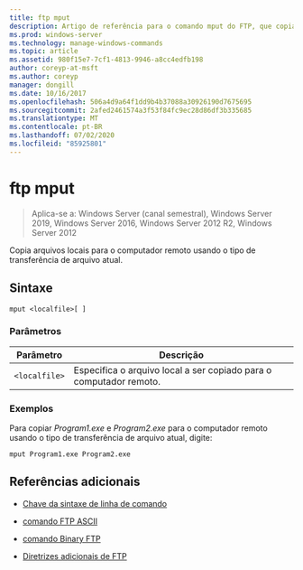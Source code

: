 ```yaml
---
title: ftp mput
description: Artigo de referência para o comando mput do FTP, que copia arquivos locais para o computador remoto usando o tipo de transferência de arquivo atual.
ms.prod: windows-server
ms.technology: manage-windows-commands
ms.topic: article
ms.assetid: 980f15e7-7cf1-4813-9946-a8cc4edfb198
author: coreyp-at-msft
ms.author: coreyp
manager: dongill
ms.date: 10/16/2017
ms.openlocfilehash: 506a4d9a64f1dd9b4b37088a30926190d7675695
ms.sourcegitcommit: 2afed2461574a3f53f84fc9ec28d86df3b335685
ms.translationtype: MT
ms.contentlocale: pt-BR
ms.lasthandoff: 07/02/2020
ms.locfileid: "85925801"
---
```

# <a name="ftp-mput"></a>ftp mput

> Aplica-se a: Windows Server (canal semestral), Windows Server 2019, Windows Server 2016, Windows Server 2012 R2, Windows Server 2012

Copia arquivos locais para o computador remoto usando o tipo de transferência de arquivo atual.

## <a name="syntax"></a>Sintaxe

```
mput <localfile>[ ]
```

### <a name="parameters"></a>Parâmetros

| Parâmetro | Descrição |
| --------- | ----------- |
| `<localfile>` | Especifica o arquivo local a ser copiado para o computador remoto. |

### <a name="examples"></a>Exemplos

Para copiar *Program1.exe* e *Program2.exe* para o computador remoto usando o tipo de transferência de arquivo atual, digite:

```
mput Program1.exe Program2.exe
```

## <a name="additional-references"></a>Referências adicionais

- [Chave da sintaxe de linha de comando](command-line-syntax-key.md)

- [comando FTP ASCII](ftp-ascii.md)

- [comando Binary FTP](ftp-binary.md)

- [Diretrizes adicionais de FTP](https://docs.microsoft.com/previous-versions/orphan-topics/ws.10/cc756013(v=ws.10))
